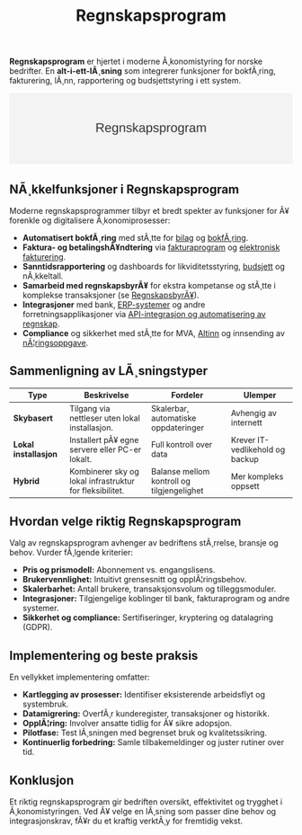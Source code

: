 ﻿---
title: "Regnskapsprogram"
meta_title: "Regnskapsprogram"
meta_description: '**Regnskapsprogram** er hjertet i moderne Ã¸konomistyring for norske bedrifter. En **alt-i-ett-lÃ¸sning** som integrerer funksjoner for bokfÃ¸ring, fakturering,...'
slug: regnskapsprogram
type: blog
layout: pages/single
---

**Regnskapsprogram** er hjertet i moderne Ã¸konomistyring for norske bedrifter. En **alt-i-ett-lÃ¸sning** som integrerer funksjoner for bokfÃ¸ring, fakturering, lÃ¸nn, rapportering og budsjettstyring i ett system.

![Regnskapsprogram Oversikt](regnskapsprogram-image.svg)

## NÃ¸kkelfunksjoner i Regnskapsprogram

Moderne regnskapsprogrammer tilbyr et bredt spekter av funksjoner for Ã¥ forenkle og digitalisere Ã¸konomiprosesser:

* **Automatisert bokfÃ¸ring** med stÃ¸tte for [bilag](/blogs/regnskap/bilag "Bilag - Komplett Guide til Regnskapsbilag") og [bokfÃ¸ring](/blogs/regnskap/hva-er-bokforing "Hva er BokfÃ¸ring? En Komplett Guide til Norsk BokfÃ¸ringspraksis").
* **Faktura- og betalingshÃ¥ndtering** via [fakturaprogram](/blogs/regnskap/fakturaprogram "Fakturaprogram: Automatisert Fakturabehandling for Norske Bedrifter") og [elektronisk fakturering](/blogs/regnskap/hva-er-elektronisk-fakturering "Hva er elektronisk fakturering? Komplett Guide til Digitale FakturalÃ¸sninger").
* **Sanntidsrapportering** og dashboards for likviditetsstyring, [budsjett](/blogs/regnskap/budsjett "Budsjett - Guide til Budsjettering og Finansplanlegging") og nÃ¸kkeltall.
* **Samarbeid med regnskapsbyrÃ¥** for ekstra kompetanse og stÃ¸tte i komplekse transaksjoner (se [RegnskapsbyrÃ¥](/blogs/regnskap/regnskapsbyra "RegnskapsbyrÃ¥ â€“ Hvordan velge riktig regnskapsbyrÃ¥ for din bedrift")).
* **Integrasjoner** med bank, [ERP-systemer](/blogs/regnskap/hva-er-erp-system "Hva er ERP-system? Komplett Guide til Enterprise Resource Planning") og andre forretningsapplikasjoner via [API-integrasjon og automatisering av regnskap](/blogs/regnskap/api-integrasjon-automatisering-regnskap "API Integrasjon og Automatisering av Regnskap â€“ Komplett Guide til Digital RegnskapsfÃ¸ring").
* **Compliance** og sikkerhet med stÃ¸tte for MVA, [Altinn](/blogs/regnskap/hva-er-altinn "Hva er Altinn? Komplett Guide til Norges Digitale Offentlige Tjenester") og innsending av [nÃ¦ringsoppgave](/blogs/regnskap/hva-er-naeringsoppgave "Hva er nÃ¦ringsoppgave? En Guide til Norsk NÃ¦ringsoppgave").

## Sammenligning av LÃ¸sningstyper

| **Type**               | **Beskrivelse**                                                               | **Fordeler**                           | **Ulemper**                             |
|-------------------------|-------------------------------------------------------------------------------|----------------------------------------|-----------------------------------------|
| **Skybasert**           | Tilgang via nettleser uten lokal installasjon.                               | Skalerbar, automatiske oppdateringer   | Avhengig av internett                    |
| **Lokal installasjon**  | Installert pÃ¥ egne servere eller PC-er lokalt.                               | Full kontroll over data                | Krever IT-vedlikehold og backup          |
| **Hybrid**              | Kombinerer sky og lokal infrastruktur for fleksibilitet.                     | Balanse mellom kontroll og tilgjengelighet | Mer kompleks oppsett                 |

## Hvordan velge riktig Regnskapsprogram

Valg av regnskapsprogram avhenger av bedriftens stÃ¸rrelse, bransje og behov. Vurder fÃ¸lgende kriterier:

* **Pris og prismodell:** Abonnement vs. engangslisens.
* **Brukervennlighet:** Intuitivt grensesnitt og opplÃ¦ringsbehov.
* **Skalerbarhet:** Antall brukere, transaksjonsvolum og tilleggsmoduler.
* **Integrasjoner:** Tilgjengelige koblinger til bank, fakturaprogram og andre systemer.
* **Sikkerhet og compliance:** Sertifiseringer, kryptering og datalagring (GDPR).

## Implementering og beste praksis

En vellykket implementering omfatter:

* **Kartlegging av prosesser:** Identifiser eksisterende arbeidsflyt og systembruk.
* **Datamigrering:** OverfÃ¸r kunderegister, transaksjoner og historikk.
* **OpplÃ¦ring:** Involver ansatte tidlig for Ã¥ sikre adopsjon.
* **Pilotfase:** Test lÃ¸sningen med begrenset bruk og kvalitetssikring.
* **Kontinuerlig forbedring:** Samle tilbakemeldinger og juster rutiner over tid.

## Konklusjon

Et riktig regnskapsprogram gir bedriften oversikt, effektivitet og trygghet i Ã¸konomistyringen. Ved Ã¥ velge en lÃ¸sning som passer dine behov og integrasjonskrav, fÃ¥r du et kraftig verktÃ¸y for fremtidig vekst.
